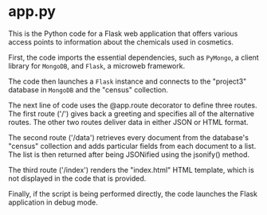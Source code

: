 
# app.py

This is the Python code for a Flask web application that offers various access points to information about the chemicals used in cosmetics.

First, the code imports the essential dependencies, such as `PyMongo`, a client library for `MongoDB`, and `Flask`, a microweb framework.

The code then launches a `Flask` instance and connects to the "project3" database in `MongoDB` and the "census" collection.

The next line of code uses the @app.route decorator to define three routes. The first route ('/') gives back a greeting and specifies all of the alternative routes. The other two routes deliver data in either JSON or HTML format.

The second route ('/data') retrieves every document from the database's "census" collection and adds particular fields from each document to a list. The list is then returned after being JSONified using the jsonify() method.

The third route ('/index') renders the "index.html" HTML template, which is not displayed in the code that is provided.

Finally, if the script is being performed directly, the code launches the Flask application in debug mode.




